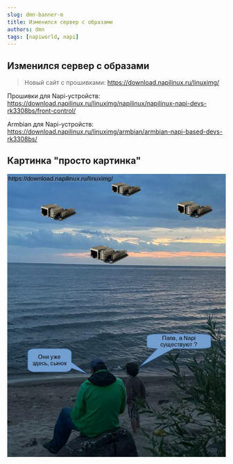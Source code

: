 ```yaml
---
slug: dmn-banner-m
title: Изменился сервер с образами
authors: dmn
tags: [napiworld, napi]
---
```



## Изменился сервер с образами

> Новый сайт с прошивками: https://download.napilinux.ru/linuximg/

Прошивки для Napi-устройств: https://download.napilinux.ru/linuximg/napilinux/napilinux-napi-devs-rk3308bs/front-control/

Armbian для Napi-устройств: https://download.napilinux.ru/linuximg/armbian/armbian-napi-based-devs-rk3308bs/


## Картинка "просто картинка"

![](img/fly-napi-2.jpg)
